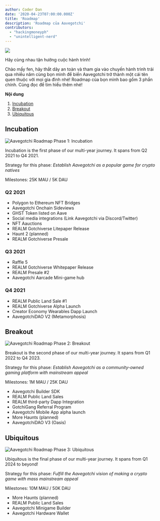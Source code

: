 ```yaml
---
author: Coder Dan
date: '2020-04-23T07:00:00.000Z'
title: 'Roadmap'
description: 'Roadmap của Aavegotchi'
contributors:
  - "hackingmoneyph"
  - "unintelligent-nerd"
---
```


<div class="headerImageContainer">
<img class="headerImage" src="/roadmap/roadmap.png">
<p class="headerImageText">Hãy cùng nhau tận hưởng cuộc hành trình!</p>
</div>

Chào mấy fen, hãy thắt dây an toàn và tham gia vào chuyến hành trình trải qua nhiều năm cùng bọn mình để biến Aavegotchi trở thành một cái tên quen thuộc với mọi gia đình nhé! Roadmap của bọn mình bao gồm 3 phần chính. Cùng đọc để tìm hiểu thêm nhé!

<div class="contentsBox">

**Nội dung**

<ol>
<li><a href=#incubation>Incubation</a></li>
<li><a href=#breakout>Breakout</a></li>
<li><a href=#ubiquitous>Ubiquitous</a></li>
</ol>

</div>

## Incubation

<img class = "bodyImage" src = "/roadmap/phase-1-incubation.png" alt = "Aavegotchi Roadmap Phase 1: Incubation" />

Incubation is the first phase of our multi-year journey. It spans from Q2 2021 to Q4 2021.

Strategy for this phase: *Establish Aavegotchi as a popular game for crypto natives*

Milestones: 25K MAU / 5K DAU

### Q2 2021

* Polygon to Ethereum NFT Bridges
* Aavegotchi Onchain Sideviews
* GHST Token listed on Aave
* Social media integrations (Link Aavegotchi via Discord/Twitter)
* NFT Aauctions
* REALM Gotchiverse Litepaper Release
* Haunt 2 (planned)
* REALM Gotchiverse Presale

### Q3 2021

* Raffle 5
* REALM Gotchiverse Whitepaper Release
* REALM Presale #2
* Aavegotchi Aarcade Mini-game hub

### Q4 2021

* REALM Public Land Sale #1
* REALM Gotchiverse Alpha Launch
* Creator Economy Wearables Dapp Launch
* AavegotchiDAO V2 (Metamorphosis)

## Breakout

<img class = "bodyImage" src = "/roadmap/phase-2-breakout.png" alt = "Aavegotchi Roadmap Phase 2: Breakout" />

Breakout is the second phase of our multi-year journey. It spans from Q1 2022 to Q4 2023.

Strategy for this phase: *Establish Aavegotchi as a community-owned gaming platform with mainstream appeal*

Milestones: 1M MAU / 25K DAU

* Aavegotchi Builder SDK
* REALM Public Land Sales
* REALM third-party Dapp Integration
* GotchiGang Referral Program
* Aavegotchi Mobile App alpha launch
* More Haunts (planned)
* AavegotchiDAO V3 (Oasis)

## Ubiquitous

<img class = "bodyImage" src = "/roadmap/phase-3-ubiquitous.png" alt = "Aavegotchi Roadmap Phase 3: Ubiquitous" />

Ubiquitous is the final phase of our multi-year journey. It spans from Q1 2024 to beyond!

Strategy for this phase: *Fulfill the Aavegotchi vision of making a crypto game with mass mainstream appeal*

Milestones: 10M MAU / 50K DAU

* More Haunts (planned)
* REALM Public Land Sales
* Aavegotchi Minigame Builder
* Aavegotchi Hardware Wallet